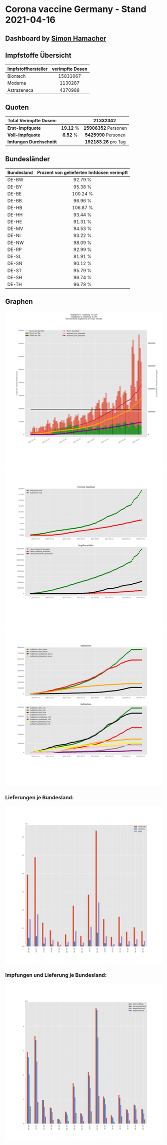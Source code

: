 # Corona vaccine Germany - Stand 2021-04-16
## Dashboard by [Simon Hamacher](https://www.shamacher.eu)
## Impfstoffe Übersicht
**Impfstoffhersteller** | **verimpfte Dosen**
-------- | :--------:
Biontech | 15831067
Moderna | 1130287
Astrazeneca | 4370988


## Quoten
**Total Verimpfte Dosen:** | |21332342&nbsp;
-------- | :--------:| :--------:
**Erst-Impfquote** | **19.12** %| **15906352** Personen
**Voll-Impfquote** | **6.52** %| **5425990** Personen
**Imfungen Durchschnitt** | |**192183.26** pro Tag 
## Bundesländer
**Bundesland** | **Prozent von gelieferten Imfdosen verimpft**
-------- | :--------:
DE-BW | 92.79 %
DE-BY | 95.38 %
DE-BE | 100.24 %
DE-BB | 96.96 %
DE-HB | 106.87 %
DE-HH | 93.44 %
DE-HE | 91.31 %
DE-MV | 94.53 %
DE-NI | 93.22 %
DE-NW | 98.09 %
DE-RP | 92.99 %
DE-SL | 81.91 %
DE-SN | 90.12 %
DE-ST | 95.79 %
DE-SH | 96.74 %
DE-TH | 96.78 %
## Graphen
<img src="Impfungen-Corona-01.jpg" alt="Impf Übersicht" title="Impf Übersicht" />
<img src="Impfungen-Corona-02.jpg" alt="Impfquote" title="optionaler Titel" />
<img src="Impfungen-Corona-03.jpg" alt="Indikation" title="Indikation" />

### Lieferungen je Bundesland:
<img src="Impfungen-Corona-04.jpg" alt="Impfungen in den Bundesländern" title="Impfungen in den Bundesländern" />

### Impfungen und Lieferung je Bundesland:
<img src="Impfungen-Corona-05.jpg" alt="Impfungen in den Bundesländern" title="Impfungen in den Bundesländern" />

